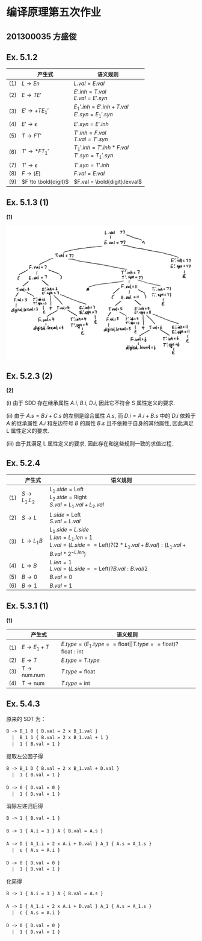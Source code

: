 # 编译原理第五次作业

## 201300035 方盛俊

## Ex. 5.1.2

|     | 产生式               | 语义规则        |
| --- | -------------------- | --------------- |
| (1) | $L \to E n$          | $L.val = E.val$ |
| (2) | $E \to T E'$         | $E'.inh = T.val$ <br /> $E.val = E'.syn$ |
| (3) | $E' \to + T E_1'$    | $E_1'.inh = E'.inh + T.val$ <br /> $E'.syn = E_1'.syn$ |
| (4) | $E' \to \epsilon$    | $E'.syn = E'.inh$ |
| (5) | $T \to F T'$         | $T'.inh = F.val$ <br /> $T.val = T'.syn$ |
| (6) | $T' \to * F T_1'$    | $T_1'.inh = T'.inh * F.val$ <br /> $T'.syn = T_1'.syn$ |
| (7) | $T' \to \epsilon$    | $T'.syn = T'.inh$ |
| (8) | $F \to (E)$          | $F.val = E.val$ |
| (9) | $F \to \bold{digit}$ | $F.val = \bold{digit}.lexval$ |


## Ex. 5.1.3 (1)

**(1)**

![](images/2022-11-23-20-07-58.png)


## Ex. 5.2.3 (2)

**(2)**

(i) 由于 SDD 存在继承属性 $A.i$, $B.i$, $D.i$, 因此它不符合 S 属性定义的要求.

(ii) 由于 $A.s = B.i + C.s$ 的左侧是综合属性 $A.s$, 而 $D.i = A.i + B.s$ 中的 $D.i$ 依赖于 $A$ 的继承属性 $A.i$ 和左边符号 $B$ 的属性 $B.s$ 且不依赖于自身的其他属性, 因此满足 L 属性定义的要求.

(iii) 由于其满足 L 属性定义的要求, 因此存在和这些规则一致的求值过程.


## Ex. 5.2.4

|     | 产生式          | 语义规则        |
| --- | --------------- | --------------- |
| (1) | $S \to L_1.L_2$ | $L_1.side = \mathrm{Left}$ <br /> $L_2.side = \mathrm{Right}$ <br /> $S.val = L_1.val + L_2.val$ |
| (2) | $S \to L$       | $L.side = \mathrm{Left}$ <br /> $S.val = L.val$ |
| (3) | $L \to L_1 B$     | $L_1.side = L.side$ <br /> $L.len = L_1.len + 1$ <br /> $L.val = (L.side == \mathrm{Left}) ? (2 * L_1.val + B.val) : (L_1.val + B.val * 2^{-L.len})$ |
| (4) | $L \to B$       | $L.len = 1$ <br /> $L.val = (L.side == \mathrm{Left}) ? B.val : B.val / 2$ |
| (5) | $B \to 0$       | $B.val = 0$ |
| (6) | $B \to 1$       | $B.val = 1$ |


## Ex. 5.3.1 (1)

**(1)**

|     | 产生式          | 语义规则        |
| --- | --------------- | --------------- |
| (1) | $E \to E_1 + T$ | $E.type = (E_1.type == \mathrm{float} \vert\vert T.type == \mathrm{float}) ? \mathrm{float} : \mathrm{int}$ |
| (2) | $E \to T$       | $E.type = T.type$ |
| (3) | $T \to \mathrm{num}.\mathrm{num}$     | $T.type = \mathrm{float}$ |
| (4) | $T \to \mathrm{num}$       | $T.type = \mathrm{int}$ |


## Ex. 5.4.3

原来的 SDT 为：

```txt
B -> B_1 0 { B.val = 2 x B_1.val }
  |  B_1 1 { B.val = 2 x B_1.val + 1 }
  |  1 { B.val = 1 }
```

提取左公因子得

```txt
B -> B_1 D { B.val = 2 x B_1.val + D.val }
  |  1 { B.val = 1 }

D -> 0 { D.val = 0 }
  |  1 { D.val = 1 }
```

消除左递归后得

```txt
B -> 1 { B.val = 1 }

B -> 1 { A.i = 1 } A { B.val = A.s }

A -> D { A_1.i = 2 x A.i + D.val } A_1 { A.s = A_1.s }
  |  ε { A.s = A.i }

D -> 0 { D.val = 0 }
  |  1 { D.val = 1 }
```

化简得

```txt
B -> 1 { A.i = 1 } A { B.val = A.s }

A -> D { A_1.i = 2 x A.i + D.val } A_1 { A.s = A_1.s }
  |  ε { A.s = A.i }

D -> 0 { D.val = 0 }
  |  1 { D.val = 1 }
```

